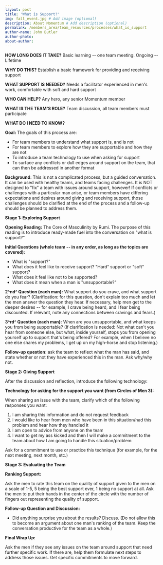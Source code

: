 ```yaml
---
layout: post
title: 'What is Support?'
img: fall_event.jpg # Add image (optional)
description: About Momentum # Add description (optional)
permalink: /members_area/team_resources/processes/what_is_support
author-name: John Butler
author-photo: 
about-author: 
---
```


**HOW LONG DOES IT TAKE?** Basic learning -- one team meeting. Ongoing -- Lifetime

**WHY DO THIS?** Establish a basic framework for providing and receiving support

**WHAT SUPPORT IS NEEDED?** Needs a facilitator experienced in men's work, comfortable with soft and hard support

**WHO CAN HELP?** Any hero, any senior Momentum member

**WHAT IS THE TEAM'S ROLE?** Team discussion, all team members must participate

**WHAT DO I NEED TO KNOW?**

**Goal:** The goals of this process are:

-   For team members to understand what support is, and is not
-   For team members to explore how they are supportable and how they are not
-   To introduce a team technology to use when asking for support
-   To surface any conflicts or dull edges around support on the team, that can then be addressed in another format

**Background:** This is not a complicated process, but a guided conversation. It can be used with healthy teams, and teams facing challenges. It is NOT designed to "fix" a team with issues around support, however! If conflicts or challenges with a particular man arise, or team members have differing expectations and desires around giving and receiving support, those challenges should be clarified at the end of the process and a follow-up should be planned to address them.

**Stage 1: Exploring Support**

**Opening Reading:** The Core of Masculinity by Rumi. The purpose of this reading is to introduce ready-made fuel into the conversation on "what is support?"

**Initial Questions (whole team -- in any order, as long as the topics are covered):**

-   What is "support?"
-   What does it feel like to receive support? "Hard" support or "soft" support?
-   What does it feel like not to be supported?
-   What does it mean when a man is "unsupportable?"

**2^nd^ Question (each man):** What support do you crave, and what support do you fear? (Clarification: for this question, don't explain too much and let the men answer the question they hear. If necessary, help men get to the deeper desires -- for example, I crave being heard, and I fear being discounted. If relevant, note any connections between cravings and fears.)

**3^rd^ Question (each man):** When are you unsupportable, and what keeps you from being supportable? (If clarification is needed: Not what can't you hear from someone else, but what, inside yourself, stops you from opening yourself up to support that's being offered? For example, when I believe no one else shares my problems, I get up on my high-horse and stop listening.)

**Follow-up question:** ask the team to reflect what the man has said, and state whether or not they have experienced this in the man. Ask why/why not.

**Stage 2: Giving Support**

After the discussion and reflection, introduce the following technology:

**Technology for asking for the support you want (from Circles of Men 3):**

When sharing an issue with the team, clarify which of the following responses you want:

1.  I am sharing this information and do not request feedback
2.  I would like to hear from men who have been in this situation/had this problem and hear how they handled it
3.  I am open to advice from anyone on the team
4.  I want to get my ass kicked and then I will make a commitment to the team about how I am going to handle this situation/problem

Ask for a commitment to use or practice this technique (for example, for the next meeting, next month, etc.)

**Stage 3: Evaluating the Team**

**Ranking Support:**

Ask the men to rate this team on the quality of support given to the men on a scale of 1-5, 5 being the best support ever, 1 being no support at all. Ask the men to put their hands in the center of the circle with the number of fingers out representing the quality of support.

**Follow-up Question and Discussion:**

-   Did anything surprise you about the results? Discuss. (Do not allow this to become an argument about one man's ranking of the team. Keep the conversation productive for the team as a whole.)

**Final Wrap Up:**

Ask the men if they see any issues on the team around support that need further specific work. If there are, help them formulate next steps to address those issues. Get specific commitments to move forward.
